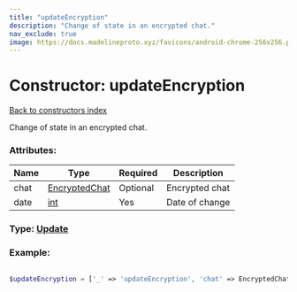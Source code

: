 ```yaml
---
title: "updateEncryption"
description: "Change of state in an encrypted chat."
nav_exclude: true
image: https://docs.madelineproto.xyz/favicons/android-chrome-256x256.png
---
```

# Constructor: updateEncryption  
[Back to constructors index](/API_docs/constructors/index.html)



Change of state in an encrypted chat.

### Attributes:

| Name     |    Type       | Required | Description |
|----------|---------------|----------|-------------|
|chat|[EncryptedChat](/API_docs/types/EncryptedChat.html) | Optional|Encrypted chat|
|date|[int](/API_docs/types/int.html) | Yes|Date of change|



### Type: [Update](/API_docs/types/Update.html)


### Example:

```php

$updateEncryption = ['_' => 'updateEncryption', 'chat' => EncryptedChat, 'date' => int];
```  

